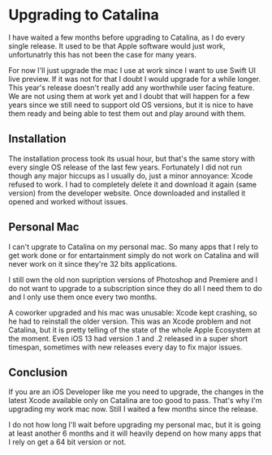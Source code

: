 # Upgrading to Catalina

I have waited a few months before upgrading to Catalina, as I do every single release. It used to be that Apple software would just work, unfortunatrly this has not been the case for many years.

For now I'll just upgrade the mac I use at work since I want to use Swift UI live preview. If it was not for that I doubt I would upgrade for a while longer. This year's release doesn't really add any worthwhile user facing feature. We are not using them at work yet and I doubt that will happen for a few years since we still need to support old OS versions, but it is nice to have them ready and being able to test them out and play around with them.

## Installation

The installation process took its usual hour, but that's the same story with every single OS release of the last few years. Fortunately I did not run though any major hiccups as I usually do, just a minor annoyance: Xcode refused to work. I had to completely delete it and download it again (same version) from the developer website. Once downloaded and installed it opened and worked without issues.

## Personal Mac

I can't upgrate to Catalina on my personal mac. So many apps that I rely to get work done or for entartainment simply do not work on Catalina and will never work on it since they're 32 bits applications.

I still own the old non supription versions of Photoshop and Premiere and I do not want to upgrade to a subscription since they do all I need them to do and I only use them once every two months.

A coworker upgraded and his mac was unusable: Xcode kept crashing, so he had to reinstall the older version. This was an Xcode problem and not Catalina, but it is pretty telling of the state of the whole Apple Ecosystem at the moment. Even iOS 13 had version .1 and .2 released in a super short timespan, sometimes with new releases every day to fix major issues.

## Conclusion

If you are an iOS Developer like me you need to upgrade, the changes in the latest Xcode available only on Catalina are too good to pass. That's why I'm upgrading my work mac now. Still I waited a few months since the release.

I do not how long I'll wait before upgrading my personal mac, but it is going at least another 6 months and it will heavily depend on how many apps that I rely on get a 64 bit version or not.
